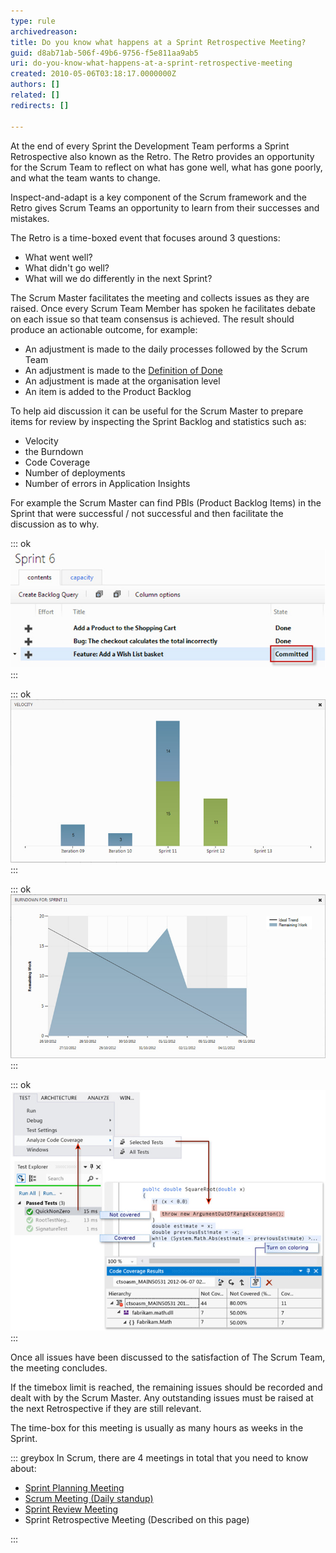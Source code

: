 ```yaml
---
type: rule
archivedreason: 
title: Do you know what happens at a Sprint Retrospective Meeting?
guid: d8ab71ab-506f-49b6-9756-f5e811aa9ab5
uri: do-you-know-what-happens-at-a-sprint-retrospective-meeting
created: 2010-05-06T03:18:17.0000000Z
authors: []
related: []
redirects: []

---
```


At the end of every Sprint the Development Team performs a Sprint Retrospective also known as the Retro. The Retro provides an opportunity for the Scrum Team to reflect on what has gone well, what has gone poorly, and what the team wants to change.

Inspect-and-adapt is a key component of the Scrum framework and the Retro gives Scrum Teams an opportunity to learn from their successes and mistakes.

<!--endintro-->

The Retro is a time-boxed event that focuses around 3 questions:


* What went well?
* What didn't go well?
* What will we do differently in the next Sprint?





The Scrum Master facilitates the meeting and collects issues as they are raised. Once every Scrum Team Member has spoken he facilitates debate on each issue so that team consensus is achieved.  The result should produce an actionable outcome, for example:

* An adjustment is made to the daily processes followed by the Scrum Team
* An adjustment is made to the [Definition of Done](/Pages/RetrospectiveMeeting.aspx)
* An adjustment is made at the organisation level
* An item is added to the Product Backlog


To help aid discussion it can be useful for the Scrum Master to prepare items for review by inspecting the Sprint Backlog and statistics such as:

* Velocity
* the Burndown
* Code Coverage
* Number of deployments
* Number of errors in Application Insights


For example the Scrum Master can find PBIs (Product Backlog Items) in the Sprint that were successful / not successful and then facilitate the discussion as to why.


::: ok  
![Figure: The Scrum Master can inspect the Sprint Backlog for items which are Not Done at the end of a Sprint](retrospective-meeting-1.jpg)  
:::


::: ok  
![Figure: The Scrum Master can inspect the team’s velocity over multiple Sprints](retrospective-meeting-2.jpg)  
:::


::: ok  
![Figure: The Scrum Master can inspect the team’s Sprint Burndown for insight into how work progressed through the Sprint](retrospective-meeting-3.jpg)  
:::


::: ok  
![Figure: The Scrum Master can inspect the team’s Code Coverage to for an insight into code quality](retrospective-meeting-4.jpg)  
:::

Once all issues have been discussed to the satisfaction of The Scrum Team, the meeting concludes.

 If the timebox limit is reached, the remaining issues should be recorded and dealt with by the Scrum Master.  Any outstanding issues must be raised at the next Retrospective if they are still relevant.

 The time-box for this meeting is usually as many hours as weeks in the Sprint.


::: greybox
In Scrum, there are 4 meetings in total that you need to know about:
* [Sprint Planning Meeting](/Pages/SprintPlanningMeeting.aspx "Sprint Planning Meeting")
* [Scrum Meeting (Daily standup)](/Pages/DailyScrumUpdateTasks.aspx "Update tasks before Daily Scrum Meeting")
* [Sprint Review Meeting](/Pages/SprintReviewMeeting.aspx "Sprint Review Meeting")
* Sprint Retrospective Meeting (Described on this page)


:::
